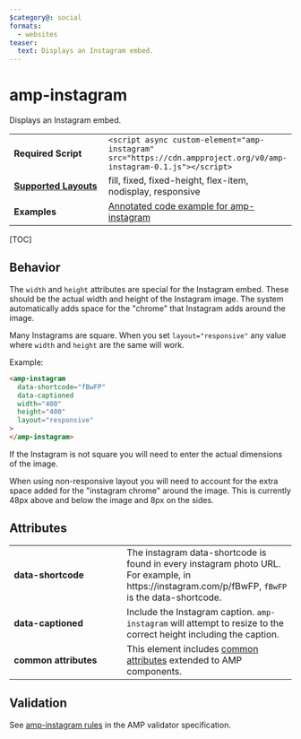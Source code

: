```yaml
---
$category@: social
formats:
  - websites
teaser:
  text: Displays an Instagram embed.
---
```


<!---
Copyright 2015 The AMP HTML Authors. All Rights Reserved.

Licensed under the Apache License, Version 2.0 (the "License");
you may not use this file except in compliance with the License.
You may obtain a copy of the License at

      http://www.apache.org/licenses/LICENSE-2.0

Unless required by applicable law or agreed to in writing, software
distributed under the License is distributed on an "AS-IS" BASIS,
WITHOUT WARRANTIES OR CONDITIONS OF ANY KIND, either express or implied.
See the License for the specific language governing permissions and
limitations under the License.
-->

# amp-instagram

Displays an Instagram embed.

<table>
  <tr>
    <td width="40%"><strong>Required Script</strong></td>
    <td><code>&lt;script async custom-element="amp-instagram" src="https://cdn.ampproject.org/v0/amp-instagram-0.1.js">&lt;/script></code></td>
  </tr>
  <tr>
    <td class="col-fourty"><strong><a href="https://amp.dev/documentation/guides-and-tutorials/develop/style_and_layout/control_layout">Supported Layouts</a></strong></td>
    <td>fill, fixed, fixed-height, flex-item, nodisplay, responsive</td>
  </tr>
  <tr>
    <td width="40%"><strong>Examples</strong></td>
    <td><a href="https://amp.dev/documentation/examples/components/amp-instagram/">Annotated code example for amp-instagram</a></td>
  </tr>
</table>

[TOC]

## Behavior

The `width` and `height` attributes are special for the Instagram embed. These
should be the actual width and height of the Instagram image. The system
automatically adds space for the "chrome" that Instagram adds around the image.

Many Instagrams are square. When you set `layout="responsive"` any value where
`width` and `height` are the same will work.

Example:

```html
<amp-instagram
  data-shortcode="fBwFP"
  data-captioned
  width="400"
  height="400"
  layout="responsive"
>
</amp-instagram>
```

If the Instagram is not square you will need to enter the actual dimensions of
the image.

When using non-responsive layout you will need to account for the extra space
added for the "instagram chrome" around the image. This is currently 48px above
and below the image and 8px on the sides.

## Attributes

<table>
  <tr>
    <td width="40%"><strong>data-shortcode</strong></td>
    <td>The instagram data-shortcode is found in every instagram photo URL.
<br>
For example, in https://instagram.com/p/fBwFP, <code>fBwFP</code> is the data-shortcode.</td>
  </tr>
  <tr>
    <td width="40%"><strong>data-captioned</strong></td>
    <td>Include the Instagram caption. <code>amp-instagram</code> will attempt to resize to the correct height including the caption.</td>
  </tr>
  <tr>
    <td width="40%"><strong>common attributes</strong></td>
    <td>This element includes <a href="https://amp.dev/documentation/guides-and-tutorials/learn/common_attributes">common attributes</a> extended to AMP components.</td>
  </tr>
</table>

## Validation

See
[amp-instagram rules](https://github.com/ampproject/amphtml/blob/master/extensions/amp-instagram/validator-amp-instagram.protoascii)
in the AMP validator specification.
